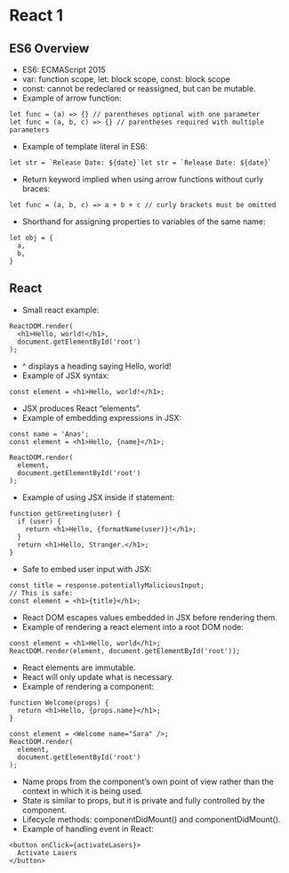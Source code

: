 # React 1


## ES6 Overview
- ES6: ECMAScript 2015
- var: function scope, let: block scope, const: block scope
- const: cannot be redeclared or reassigned, but can be mutable. 
- Example of arrow function:
```
let func = (a) => {} // parentheses optional with one parameter
let func = (a, b, c) => {} // parentheses required with multiple parameters
```
- Example of template literal in ES6:
```
let str = `Release Date: ${date}`let str = `Release Date: ${date}`
```
- Return keyword implied when using arrow functions without curly braces:
```
let func = (a, b, c) => a + b + c // curly brackets must be omitted
```
- Shorthand for assigning properties to variables of the same name:
```
let obj = {
  a,
  b,
}
```

## React
- Small react example:
```
ReactDOM.render(
  <h1>Hello, world!</h1>,
  document.getElementById('root')
);
```
- ^ displays a heading saying Hello, world!
- Example of JSX syntax:
```
const element = <h1>Hello, world!</h1>;
```
- JSX produces React “elements”.
- Example of embedding expressions in JSX:
```
const name = 'Anas';
const element = <h1>Hello, {name}</h1>;

ReactDOM.render(
  element,
  document.getElementById('root')
);
```
- Example of using JSX inside if statement:
```
function getGreeting(user) {
  if (user) {
    return <h1>Hello, {formatName(user)}!</h1>;
  }
  return <h1>Hello, Stranger.</h1>;
}
```
- Safe to embed user input with JSX:
```
const title = response.potentiallyMaliciousInput;
// This is safe:
const element = <h1>{title}</h1>;
```
- React DOM escapes values embedded in JSX before rendering them. 
- Example of rendering a react element into a root DOM node: 
```
const element = <h1>Hello, world</h1>;
ReactDOM.render(element, document.getElementById('root'));
```
- React elements are immutable. 
- React will only update what is necessary. 
- Example of rendering a component:
```
function Welcome(props) {
  return <h1>Hello, {props.name}</h1>;
}

const element = <Welcome name="Sara" />;
ReactDOM.render(
  element,
  document.getElementById('root')
);
```
- Name props from the component’s own point of view rather than the context in which it is being used.
- State is similar to props, but it is private and fully controlled by the component.
- Lifecycle methods: componentDidMount() and componentDidMount().
- Example of handling event in React:
```
<button onClick={activateLasers}>
  Activate Lasers
</button>
```